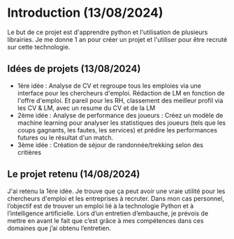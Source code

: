 # Introduction (13/08/2024)
Le but de ce projet est d'apprendre python et l'utilisation de plusieurs librairies.
Je me donne 1 an pour créer un projet et l'utiliser pour être recruté sur cette technologie.

## Idées de projets (13/08/2024)
- 1ère idée : Analyse de CV et regroupe tous les emploies via une interface pour les chercheurs d'emploi. Rédaction de LM en fonction de l'offre d'emploi. Et pareil pour les RH, classement des meilleur profil via les CV & LM, avec un resume du CV et de la LM
- 2ème idée : Analyse de performance des joueurs : Créez un modèle de machine learning pour analyser les statistiques des joueurs (tels que les coups gagnants, les fautes, les services) et prédire les performances futures ou le résultat d'un match.
- 3ème idée : Création de séjour de randonnée/trekking selon des critières

## Le projet retenu (14/08/2024)
J'ai retenu la 1ère idée. Je trouve que ça peut avoir une vraie utilité pour les chercheurs d'emploi et les entreprises à recruter. 
Dans mon cas personnel, l’objectif est de trouver un emploi lié à la technologie Python et à l’intelligence artificielle. Lors d’un entretien d’embauche, je prévois de mettre en avant le fait que c’est grâce à mes compétences dans ces domaines que j’ai obtenu l’entretien.